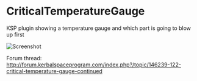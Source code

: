 # CriticalTemperatureGauge
KSP plugin showing a temperature gauge and which part is going to blow up first

![Screenshot](https://i.imgur.com/FyTjwNg.png)

Forum thread:
http://forum.kerbalspaceprogram.com/index.php?/topic/146239-122-critical-temperature-gauge-continued
